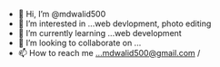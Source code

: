 - 👋 Hi, I’m @mdwalid500
- 👀 I’m interested in ...web devlopment, photo editing
- 🌱 I’m currently learning ...web development
- 💞️ I’m looking to collaborate on ...
- 📫 How to reach me ...mdwalid500@gmail.com / 

<!---
mdwalid500/mdwalid500 is a ✨ special ✨ repository because its `README.md` (this file) appears on your GitHub profile.
You can click the Preview link to take a look at your changes.
--->
